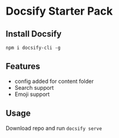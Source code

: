 # Docsify Starter Pack

## Install Docsify

`npm i docsify-cli -g`

## Features

- config added for content folder
- Search support
- Emoji support

## Usage

Download repo and run `docsify serve`
